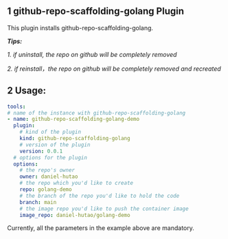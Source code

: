 ## 1 github-repo-scaffolding-golang Plugin

This plugin installs github-repo-scaffolding-golang.

***Tips:***

*1. if uninstall, the repo on github will be completely removed*

*2. if reinstall，the repo on github will be completely removed and recreated*

## 2 Usage:

```yaml
tools:
# name of the instance with github-repo-scaffolding-golang
- name: github-repo-scaffolding-golang-demo
  plugin:
    # kind of the plugin
    kind: github-repo-scaffolding-golang
    # version of the plugin
    version: 0.0.1
  # options for the plugin
  options:
    # the repo's owner
    owner: daniel-hutao
    # the repo which you'd like to create
    repo: golang-demo
    # the branch of the repo you'd like to hold the code
    branch: main
    # the image repo you'd like to push the container image
    image_repo: daniel-hutao/golang-demo
```

Currently, all the parameters in the example above are mandatory.
